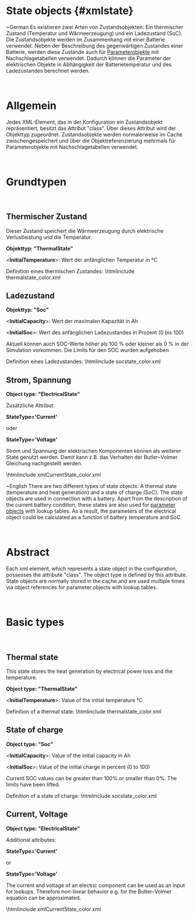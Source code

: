 State objects     {#xmlstate}
===============
\~German
Es existieren zwei Arten von Zustandsobjekten: Ein thermischer Zustand (Temperatur und Wärmeerzeugung) und ein Ladezustand (SoC).
Die Zustandsobjekte werden im Zusammenhang mit einer Batterie verwendet.
Neben der Beschreibung des gegenwärtigen Zustandes einer Batterie, werden diese Zustände auch für [Parameterobjekte](xmlobject.html) mit Nachschlagetabellen verwendet.
Dadurch können die Parameter der elektrischen Objekte in Abhängigkeit der Batterietemperatur und des Ladezustandes berechnet werden.

<br/>

Allgemein
=========

Jedes XML-Element, das in der Konfiguration ein Zustandsobjekt repräsentiert, besitzt das Attribut "class".
Über dieses Attribut wird der Objekttyp zugeordnet.
Zustandsobjekte werden normalerweise im Cache zwischengespeichert und über die Objektreferenzierung mehrmals für Parameterobjekte mit Nachschlagetabellen verwendet.

<br/>

Grundtypen
==========

<br/>

Thermischer Zustand
----------

Dieser Zustand speichert die Wärmeerzeugung durch elektrische Verlustleistung und die Temperatur.

__Objekttyp: "ThermalState"__

<**InitialTemperature**>: Wert der anfänglichen Temperatur in °C

Definition eines thermischen Zustandes:
\htmlinclude thermalstate_color.xml


Ladezustand
----------

__Objekttyp: "Soc"__

<**InitialCapacity**>: Wert der maximalen Kapazität in Ah

<**InitialSoc**>: Wert des anfänglichen Ladezustandes in Prozent (0 bis 100)

Aktuell können auch SOC-Werte höher als 100 % oder kleiner als 0 % in der Simulation vorkommen. Die Limits für den SOC wurden aufgehoben

Definition eines Ladezustandes:
\htmlinclude socstate_color.xml

Strom, Spannung
----------

__Object type: "ElectricalState"__

Zusätzliche Attribut:

**StateType='Current'**

oder

**StateType='Voltage'**

Strom und Spannung der elektrischen Komponenten können als weiterer State genutzt werden. Damit kann z.B. das Verhalten der Butler–Volmer Gleichung nachgestellt werden.

\htmlinclude xmlCurrentState_color.xml


\~English
There are two different types of state objects: A thermal state (temperature and heat generation) and a state of charge (SoC).
The state objects are used in connection with a battery.
Apart from the description of the current battery condition, these states are also used for [parameter objects](xmlobject.html) with lookup tables.
As a result, the parameters of the electrical object could be calculated as a function of battery temperature and SoC.

<br/>

Abstract
=========

Each xml element, which represents a state object in the configuration, possesses the attribute "class".
The object type is defined by this attribute.
State objects are normally stored in the cache and are used multiple times via object references for parameter objects with lookup tables.

<br/>

Basic types
==========

<br/>

Thermal state
----------

This state stores the heat generation by electrical power loss and the temperature.

__Object type: "ThermalState"__

<**InitialTemperature**>: Value of the initial temperature °C

Definition of a thermal state:
\htmlinclude thermalstate_color.xml


State of charge
----------

__Object type: "Soc"__

<**InitialCapacity**>: Value of the initial capacity in Ah

<**InitialSoc**>: Value of the initial charge in percent (0 to 100)

Current SOC values can be greater than 100% or smaller than 0%. The limits have been lifted.

Definition of a state of charge:
\htmlinclude socstate_color.xml


Current, Voltage
----------

__Object type: "ElectricalState"__

Additional attributes:

**StateType='Current'**

or

**StateType='Voltage'**

The current and voltage of an electric component can be used as an input for lookups. Therefore non-linear behavior e.g. for the Butler–Volmer equation can be approximated. 

\htmlinclude xmlCurrentState_color.xml
